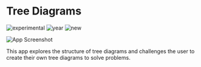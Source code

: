 # Tree Diagrams

![experimental](https://img.shields.io/badge/lifecycle-experimental-orange)
![year](https://img.shields.io/badge/year-2020-lightgrey)
![new](https://img.shields.io/badge/lifecycle-newapp-brightgreen)

![App Screenshot](https://sites.psu.edu/shinyapps/files/2020/12/Tree-Diagrams-1200x568.png)

This app explores the structure of tree diagrams and challenges the user to create their own tree diagrams to solve problems.
